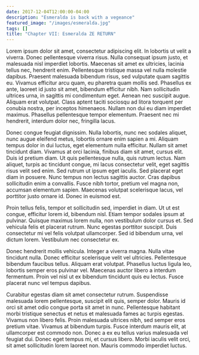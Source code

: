 ```yaml
---
date: 2017-12-04T12:00:00-04:00
description: "Esmeralda is back with a vegeance"
featured_image: "/images/esmeralda.jpg"
tags: []
title: "Chapter VII: Esmeralda ZE RETURN"
---
```

Lorem ipsum dolor sit amet, consectetur adipiscing elit. In lobortis ut velit a viverra. Donec pellentesque viverra risus. Nulla consequat ipsum justo, et malesuada nisl imperdiet lobortis. Maecenas sit amet ex ultricies, lacinia tellus nec, hendrerit enim. Pellentesque tristique massa vel nulla molestie dapibus. Praesent malesuada bibendum risus, sed vulputate quam sagittis eu. Vivamus efficitur arcu quam, eu pharetra quam mollis sed. Phasellus ex ante, laoreet id justo sit amet, bibendum efficitur nibh. Nam sollicitudin ultrices urna, in sagittis mi condimentum eget. Aenean nec suscipit augue. Aliquam erat volutpat. Class aptent taciti sociosqu ad litora torquent per conubia nostra, per inceptos himenaeos. Nullam non dui eu diam imperdiet maximus. Phasellus pellentesque tempor elementum. Praesent nec mi hendrerit, interdum dolor nec, fringilla lacus.

Donec congue feugiat dignissim. Nulla lobortis, nunc nec sodales aliquet, nunc augue eleifend metus, lobortis ornare enim sapien a mi. Aliquam tempus dolor in dui luctus, eget elementum nulla efficitur. Nullam sit amet tincidunt diam. Vivamus at orci lacinia, finibus diam sit amet, cursus elit. Duis id pretium diam. Ut quis pellentesque nulla, quis rutrum lectus. Nam aliquet, turpis ac tincidunt congue, mi lacus consectetur velit, eget sagittis risus velit sed enim. Sed rutrum ut ipsum eget iaculis. Sed placerat eget diam in posuere. Nunc tempus non lectus sagittis auctor. Cras dapibus sollicitudin enim a convallis. Fusce nibh tortor, pretium vel magna non, accumsan elementum sapien. Maecenas volutpat scelerisque lacus, vel porttitor justo ornare id. Donec in euismod est.

Proin tellus felis, tempor et sollicitudin sed, imperdiet in diam. Ut ut est congue, efficitur lorem id, bibendum nisl. Etiam tempor sodales ipsum at pulvinar. Quisque maximus lorem nulla, non vestibulum dolor cursus et. Sed vehicula felis et placerat rutrum. Nunc egestas porttitor suscipit. Duis consectetur mi vel felis volutpat ullamcorper. Sed id bibendum urna, vel dictum lorem. Vestibulum nec consectetur ex.

Donec hendrerit mollis vehicula. Integer a viverra magna. Nulla vitae tincidunt nulla. Donec efficitur scelerisque velit vel ultricies. Pellentesque bibendum faucibus tellus. Aliquam erat volutpat. Phasellus luctus ligula leo, lobortis semper eros pulvinar vel. Maecenas auctor libero a interdum fermentum. Proin vel nisl ut ex bibendum tincidunt quis eu lectus. Fusce placerat nunc vel tempus dapibus.

Curabitur egestas diam sit amet consectetur rutrum. Suspendisse malesuada lorem pellentesque, suscipit elit quis, semper dolor. Mauris id orci sit amet odio congue porta sit amet in nunc. Pellentesque habitant morbi tristique senectus et netus et malesuada fames ac turpis egestas. Vivamus non libero felis. Proin malesuada ultrices nibh, sed semper eros pretium vitae. Vivamus at bibendum turpis. Fusce interdum mauris elit, at ullamcorper est commodo non. Donec a ex eu tellus varius malesuada vel feugiat dui. Donec eget tempus mi, et cursus libero. Morbi iaculis velit orci, sit amet sollicitudin lorem laoreet non. Mauris commodo imperdiet luctus.